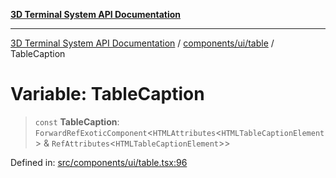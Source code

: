 [**3D Terminal System API Documentation**](../../../../README.md)

***

[3D Terminal System API Documentation](../../../../README.md) / [components/ui/table](../README.md) / TableCaption

# Variable: TableCaption

> `const` **TableCaption**: `ForwardRefExoticComponent`\<`HTMLAttributes`\<`HTMLTableCaptionElement`\> & `RefAttributes`\<`HTMLTableCaptionElement`\>\>

Defined in: [src/components/ui/table.tsx:96](https://github.com/Dicommunitas/ThreeJS_Terminal_3D/blob/7212b5be68c3f7954d775adb9932e64d901692b4/src/components/ui/table.tsx#L96)
